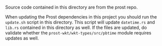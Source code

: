 Source code contained in this directory are from the prost repo.

When updating the Prost dependencies in this project you should run the `update.sh` script in this directory. This script
will update `datetime.rs` and `lib.rs` contained in this directory as well. If the files are updated, do validate whether
the `prost-wkt/wkt-types/src/pbtime` module requires updates as well.
